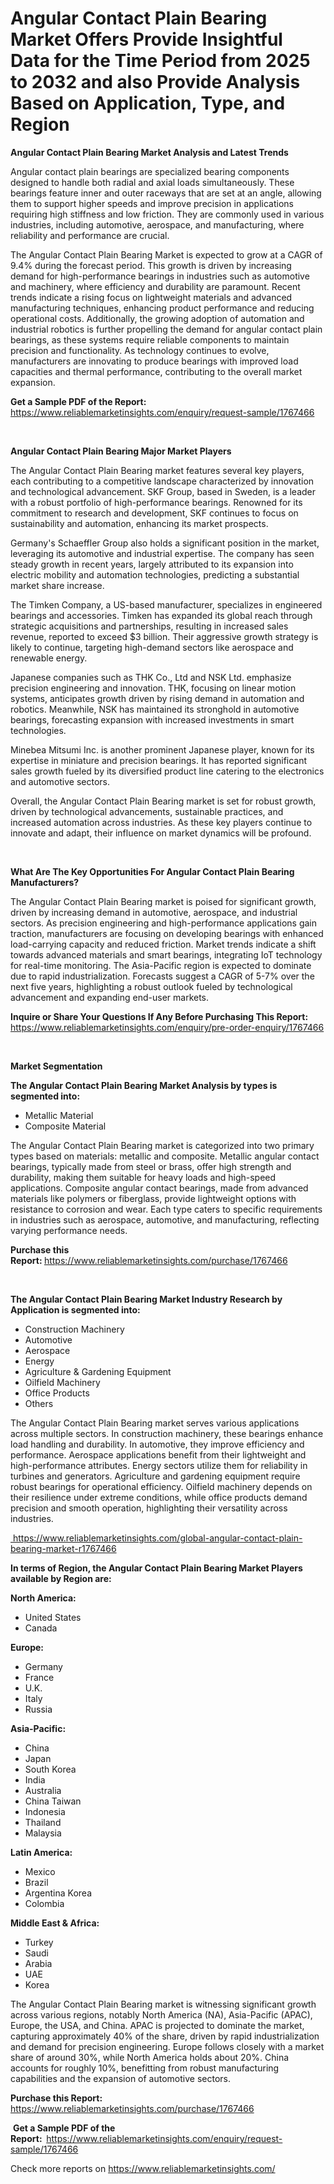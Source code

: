 <p><h1>Angular Contact Plain Bearing Market Offers Provide Insightful Data for the Time Period from 2025 to 2032 and also Provide Analysis Based on Application, Type, and Region</h1></p><p><strong>Angular Contact Plain Bearing Market Analysis and Latest Trends</strong></p>
<p><p>Angular contact plain bearings are specialized bearing components designed to handle both radial and axial loads simultaneously. These bearings feature inner and outer raceways that are set at an angle, allowing them to support higher speeds and improve precision in applications requiring high stiffness and low friction. They are commonly used in various industries, including automotive, aerospace, and manufacturing, where reliability and performance are crucial.</p><p>The Angular Contact Plain Bearing Market is expected to grow at a CAGR of 9.4% during the forecast period. This growth is driven by increasing demand for high-performance bearings in industries such as automotive and machinery, where efficiency and durability are paramount. Recent trends indicate a rising focus on lightweight materials and advanced manufacturing techniques, enhancing product performance and reducing operational costs. Additionally, the growing adoption of automation and industrial robotics is further propelling the demand for angular contact plain bearings, as these systems require reliable components to maintain precision and functionality. As technology continues to evolve, manufacturers are innovating to produce bearings with improved load capacities and thermal performance, contributing to the overall market expansion.</p></p>
<p><strong>Get a Sample PDF of the Report:&nbsp;</strong> <a href="https://www.reliablemarketinsights.com/enquiry/request-sample/1767466?utm_campaign=3218&utm_medium=2&utm_source=Github&utm_content=ia&utm_term=11042025&utm_id=angular-contact-plain-bearing">https://www.reliablemarketinsights.com/enquiry/request-sample/1767466</a></p>
<p>&nbsp;</p>
<p><strong>Angular Contact Plain Bearing Major Market Players</strong></p>
<p><p>The Angular Contact Plain Bearing market features several key players, each contributing to a competitive landscape characterized by innovation and technological advancement. SKF Group, based in Sweden, is a leader with a robust portfolio of high-performance bearings. Renowned for its commitment to research and development, SKF continues to focus on sustainability and automation, enhancing its market prospects.</p><p>Germany's Schaeffler Group also holds a significant position in the market, leveraging its automotive and industrial expertise. The company has seen steady growth in recent years, largely attributed to its expansion into electric mobility and automation technologies, predicting a substantial market share increase.</p><p>The Timken Company, a US-based manufacturer, specializes in engineered bearings and accessories. Timken has expanded its global reach through strategic acquisitions and partnerships, resulting in increased sales revenue, reported to exceed $3 billion. Their aggressive growth strategy is likely to continue, targeting high-demand sectors like aerospace and renewable energy.</p><p>Japanese companies such as THK Co., Ltd and NSK Ltd. emphasize precision engineering and innovation. THK, focusing on linear motion systems, anticipates growth driven by rising demand in automation and robotics. Meanwhile, NSK has maintained its stronghold in automotive bearings, forecasting expansion with increased investments in smart technologies.</p><p>Minebea Mitsumi Inc. is another prominent Japanese player, known for its expertise in miniature and precision bearings. It has reported significant sales growth fueled by its diversified product line catering to the electronics and automotive sectors.</p><p>Overall, the Angular Contact Plain Bearing market is set for robust growth, driven by technological advancements, sustainable practices, and increased automation across industries. As these key players continue to innovate and adapt, their influence on market dynamics will be profound.</p></p>
<p>&nbsp;</p>
<p><strong>What Are The Key Opportunities For Angular Contact Plain Bearing Manufacturers?</strong></p>
<p><p>The Angular Contact Plain Bearing market is poised for significant growth, driven by increasing demand in automotive, aerospace, and industrial sectors. As precision engineering and high-performance applications gain traction, manufacturers are focusing on developing bearings with enhanced load-carrying capacity and reduced friction. Market trends indicate a shift towards advanced materials and smart bearings, integrating IoT technology for real-time monitoring. The Asia-Pacific region is expected to dominate due to rapid industrialization. Forecasts suggest a CAGR of 5-7% over the next five years, highlighting a robust outlook fueled by technological advancement and expanding end-user markets.</p></p>
<p><strong>Inquire or Share Your Questions If Any Before Purchasing This Report:</strong> <a href="https://www.reliablemarketinsights.com/enquiry/pre-order-enquiry/1767466?utm_campaign=3218&utm_medium=2&utm_source=Github&utm_content=ia&utm_term=11042025&utm_id=angular-contact-plain-bearing">https://www.reliablemarketinsights.com/enquiry/pre-order-enquiry/1767466</a></p>
<p>&nbsp;</p>
<p><strong>Market Segmentation</strong></p>
<p><strong>The Angular Contact Plain Bearing Market Analysis by types is segmented into:</strong></p>
<p><ul><li>Metallic Material</li><li>Composite Material</li></ul></p>
<p><p>The Angular Contact Plain Bearing market is categorized into two primary types based on materials: metallic and composite. Metallic angular contact bearings, typically made from steel or brass, offer high strength and durability, making them suitable for heavy loads and high-speed applications. Composite angular contact bearings, made from advanced materials like polymers or fiberglass, provide lightweight options with resistance to corrosion and wear. Each type caters to specific requirements in industries such as aerospace, automotive, and manufacturing, reflecting varying performance needs.</p></p>
<p><strong>Purchase this Report:&nbsp;</strong><a href="https://www.reliablemarketinsights.com/purchase/1767466?utm_campaign=3218&utm_medium=2&utm_source=Github&utm_content=ia&utm_term=11042025&utm_id=angular-contact-plain-bearing">https://www.reliablemarketinsights.com/purchase/1767466</a></p>
<p>&nbsp;</p>
<p><strong>The Angular Contact Plain Bearing Market Industry Research by Application is segmented into:</strong></p>
<p><ul><li>Construction Machinery</li><li>Automotive</li><li>Aerospace</li><li>Energy</li><li>Agriculture & Gardening Equipment</li><li>Oilfield Machinery</li><li>Office Products</li><li>Others</li></ul></p>
<p><p>The Angular Contact Plain Bearing market serves various applications across multiple sectors. In construction machinery, these bearings enhance load handling and durability. In automotive, they improve efficiency and performance. Aerospace applications benefit from their lightweight and high-performance attributes. Energy sectors utilize them for reliability in turbines and generators. Agriculture and gardening equipment require robust bearings for operational efficiency. Oilfield machinery depends on their resilience under extreme conditions, while office products demand precision and smooth operation, highlighting their versatility across industries.</p></p>
<p><a href="https://www.reliablemarketinsights.com/global-angular-contact-plain-bearing-market-r1767466?utm_campaign=3218&utm_medium=2&utm_source=Github&utm_content=ia&utm_term=11042025&utm_id=angular-contact-plain-bearing">&nbsp;https://www.reliablemarketinsights.com/global-angular-contact-plain-bearing-market-r1767466</a></p>
<p><strong>In terms of Region, the Angular Contact Plain Bearing Market Players available by Region are:</strong></p>
<p>
    <p> <strong> North America: </strong>
        <ul>
            <li>United States</li>
            <li>Canada</li>
        </ul>
        </p> 
    <p> <strong> Europe: </strong>
        <ul>
            <li>Germany</li>
            <li>France</li>
            <li>U.K.</li>
            <li>Italy</li>
            <li>Russia</li>
        </ul>
        </p> 
    <p> <strong> Asia-Pacific: </strong>
        <ul>
            <li>China</li>
            <li>Japan</li>
            <li>South Korea</li>
            <li>India</li>
            <li>Australia</li>
            <li>China Taiwan</li>
            <li>Indonesia</li>
            <li>Thailand</li>
            <li>Malaysia</li>
        </ul>
        </p> 
    <p> <strong> Latin America: </strong>
        <ul>
            <li>Mexico</li>
            <li>Brazil</li>
            <li>Argentina Korea</li>
            <li>Colombia</li>
        </ul>
        </p> 
    <p> <strong> Middle East & Africa: </strong>
        <ul>
            <li>Turkey</li>
            <li>Saudi</li>
            <li>Arabia</li>
            <li>UAE</li>
            <li>Korea</li>
        </ul>
    </p>
    </p>
<p><p>The Angular Contact Plain Bearing market is witnessing significant growth across various regions, notably North America (NA), Asia-Pacific (APAC), Europe, the USA, and China. APAC is projected to dominate the market, capturing approximately 40% of the share, driven by rapid industrialization and demand for precision engineering. Europe follows closely with a market share of around 30%, while North America holds about 20%. China accounts for roughly 10%, benefitting from robust manufacturing capabilities and the expansion of automotive sectors.</p></p>
<p><strong>Purchase this Report: </strong><a href="https://www.reliablemarketinsights.com/purchase/1767466?utm_campaign=3218&utm_medium=2&utm_source=Github&utm_content=ia&utm_term=11042025&utm_id=angular-contact-plain-bearing">https://www.reliablemarketinsights.com/purchase/1767466</a></p>
<p>&nbsp;<strong>Get a Sample PDF of the Report:&nbsp;&nbsp;</strong><a href="https://www.reliablemarketinsights.com/enquiry/request-sample/1767466?utm_campaign=3218&utm_medium=2&utm_source=Github&utm_content=ia&utm_term=11042025&utm_id=angular-contact-plain-bearing">https://www.reliablemarketinsights.com/enquiry/request-sample/1767466</a></p>
<p><strong></strong></p>
<p>Check more reports on <a href="https://www.reliablemarketinsights.com/?utm_campaign=3218&utm_medium=2&utm_source=Github&utm_content=ia&utm_term=11042025&utm_id=angular-contact-plain-bearing">https://www.reliablemarketinsights.com/</a></p>